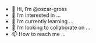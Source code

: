 - 👋 Hi, I’m @oscar-gross
- 👀 I’m interested in ...
- 🌱 I’m currently learning ...
- 💞️ I’m looking to collaborate on ...
- 📫 How to reach me ...

<!---
oscar-gross/oscar-gross is a ✨ special ✨ repository because its `README.md` (this file) appears on your GitHub profile.
You can click the Preview link to take a look at your changes.
--->
